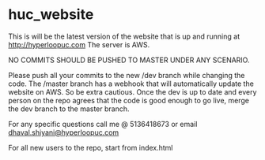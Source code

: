 # huc_website

This is will be the latest version of the website that is up and running at http://hyperloopuc.com The server is AWS.

NO COMMITS SHOULD BE PUSHED TO MASTER UNDER ANY SCENARIO.

Please push all your commits to the new /dev branch while changing the code. The /master branch has a webhook that will automatically update the website on AWS. So be extra cautious. Once the dev is up to date and every person on the repo agrees that the code is good enough to go live, merge the dev branch to the master branch.

For any specific questions call me @ 5136418673 or email dhaval.shiyani@hyperloopuc.com

For all new users to the repo, start from index.html

